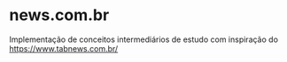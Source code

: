# news.com.br
Implementação de conceitos intermediários de estudo com inspiração do https://www.tabnews.com.br/
